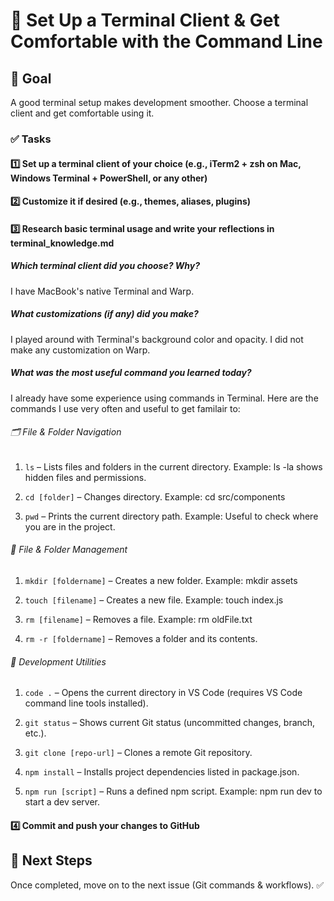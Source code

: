 # 📌 Set Up a Terminal Client & Get Comfortable with the Command Line

## 🎯 Goal

A good terminal setup makes development smoother. Choose a terminal client and get comfortable using it.

### ✅ Tasks

#### 1️⃣ Set up a terminal client of your choice (e.g., iTerm2 + zsh on Mac, Windows Terminal + PowerShell, or any other)

#### 2️⃣ Customize it if desired (e.g., themes, aliases, plugins)

#### 3️⃣ Research basic terminal usage and write your reflections in terminal_knowledge.md

##### Which terminal client did you choose? Why?

I have MacBook's native Terminal and Warp.

##### What customizations (if any) did you make?

I played around with Terminal's background color and opacity. I did not make any customization on Warp.

##### What was the most useful command you learned today?

I already have some experience using commands in Terminal. Here are the commands I use very often and useful to get familair to:

###### 🗂️ File & Folder Navigation

1. `ls` – Lists files and folders in the current directory.
   Example: ls -la shows hidden files and permissions.

2. `cd [folder]` – Changes directory.
   Example: cd src/components

3. `pwd` – Prints the current directory path.
   Example: Useful to check where you are in the project.

###### 📁 File & Folder Management

1. `mkdir [foldername]` – Creates a new folder.
   Example: mkdir assets

2. `touch [filename]` – Creates a new file.
   Example: touch index.js

3. `rm [filename]` – Removes a file.
   Example: rm oldFile.txt

4. `rm -r [foldername]` – Removes a folder and its contents.

###### 🧰 Development Utilities

1. `code .` – Opens the current directory in VS Code (requires VS Code command line tools installed).

2. `git status` – Shows current Git status (uncommitted changes, branch, etc.).

3. `git clone [repo-url]` – Clones a remote Git repository.

4. `npm install` – Installs project dependencies listed in package.json.

5. `npm run [script]` – Runs a defined npm script.
   Example: npm run dev to start a dev server.

#### 4️⃣ Commit and push your changes to GitHub

## 🚀 Next Steps

Once completed, move on to the next issue (Git commands & workflows). ✅
